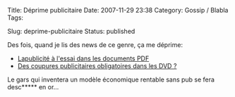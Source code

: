 Title: Déprime publicitaire
Date: 2007-11-29 23:38
Category: Gossip / Blabla
Tags:

Slug: deprime-publicitaire
Status: published

Des fois, quand je lis des news de ce genre, ça me déprime:

-   [Lapublicité à l'essai dans les documents PDF](\%22http://www.generation-nt.com/yahoo-adobe-pdf-publicite-actualite-50039.html\%22)
-   [Des coupures publicitaires obligatoires dans les DVD ?](\%22http://www.generation-nt.com/dvd-video-publicite-coupures-publicitaires-ibm-brevet-uspto-actualite-49961.html\%22)

Le gars qui inventera un modèle économique rentable sans pub se fera desc\*\*\*\*\* en or...
